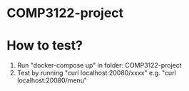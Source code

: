 # COMP3122-project

# How to test?
1. Run "docker-compose up" in folder: COMP3122-project
2.  Test by running "curl localhost:20080/xxxx" e.g. "curl localhost:20080/menu"

